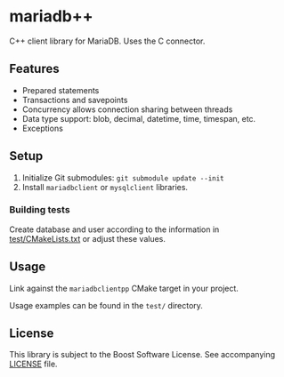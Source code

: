# mariadb++
C++ client library for MariaDB. Uses the C connector.

## Features
* Prepared statements
* Transactions and savepoints
* Concurrency allows connection sharing between threads
* Data type support: blob, decimal, datetime, time, timespan, etc.
* Exceptions

## Setup
1. Initialize Git submodules: `git submodule update --init`
2. Install `mariadbclient` or `mysqlclient` libraries.

### Building tests
Create database and user according to the information in [test/CMakeLists.txt](test/CmakeLists.txt) or adjust these values.

## Usage
Link against the `mariadbclientpp` CMake target in your project.  
  
Usage examples can be found in the `test/` directory.

## License
This library is subject to the Boost Software License. See accompanying [LICENSE](LICENSE) file.
